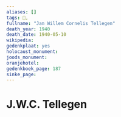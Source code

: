 ```yaml
---
aliases: []
tags: 👤, 
fullname: "Jan Willem Cornelis Tellegen"
death_year: 1940
death_date: 1940-05-10
wikipedia:
gedenkplaat: yes
holocaust_monument:
joods_monument:
oranjehotel:
gedenkboek_page: 187
sinke_page:
---
```


# J.W.C. Tellegen